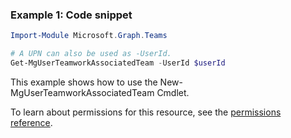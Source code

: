 ### Example 1: Code snippet

```powershellImport-Module Microsoft.Graph.Teams

# A UPN can also be used as -UserId.
Get-MgUserTeamworkAssociatedTeam -UserId $userId
```
This example shows how to use the New-MgUserTeamworkAssociatedTeam Cmdlet.
To learn about permissions for this resource, see the [permissions reference](/graph/permissions-reference).


